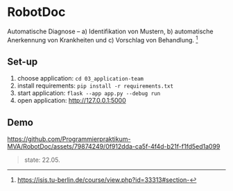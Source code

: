 # RobotDoc

Automatische Diagnose – a) Identifikation von Mustern, b) automatische Anerkennung von Krankheiten und c) Vorschlag von Behandlung. [^1]

## Set-up

1. choose application: ```cd 03_application-team```
2. install requirements: ```pip install -r requirements.txt```
3. start application: ```flask --app app.py --debug run```
4. open application: http://127.0.0.1:5000

## Demo

https://github.com/Programmierpraktikum-MVA/RobotDoc/assets/79874249/0f912dda-ca5f-4f4d-b21f-f1fd5ed1a099
> state: 22.05.

[^1]: https://isis.tu-berlin.de/course/view.php?id=33313#section-
